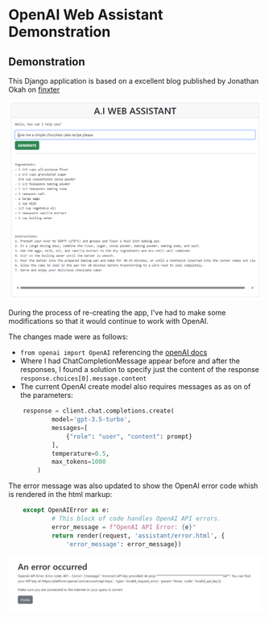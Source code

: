 # OpenAI Web Assistant Demonstration

## Demonstration
This Django application is based on a excellent blog published by Jonathan Okah on [finxter](https://blog.finxter.com/how-i-built-an-openai-powered-web-assistant-with-django/)

![Sample Chat](https://github.com/ddeveloper72/OpenAI-WebAssistant/blob/main/images/2024-07-16_002726.png "Sample Chat")

During the process of re-creating the app, I've had to make some modifications so that it would continue to work with OpenAI.

The changes made were as follows:
- `from openai import OpenAI` referencing the [openAI docs](https://platform.openai.com/docs/quickstart)
- Where I had ChatCompletionMessage appear before and after the responses, I found a solution to specify just the content of the response `response.choices[0].message.content`
- The current OpenAI create model also requires messages as as on of the parameters:

```python
    response = client.chat.completions.create(
            model='gpt-3.5-turbo',
            messages=[
                {"role": "user", "content": prompt}
            ],
            temperature=0.5,
            max_tokens=1000
        )        
```

The error message was also updated to show the OpenAI error code whish is rendered in the html markup:

```python
    except OpenAIError as e:
            # This block of code handles OpenAI API errors.
            error_message = f"OpenAI API Error: {e}"
            return render(request, 'assistant/error.html', {
                'error_message': error_message})

```

![Sample Error](https://github.com/ddeveloper72/OpenAI-WebAssistant/blob/main/images/2024-07-16_011015.png "Sample Error")